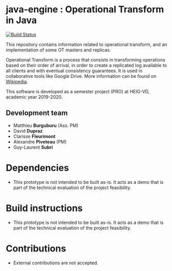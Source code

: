 # java-engine : Operational Transform in Java

[![Build Status](https://travis-ci.com/heig-PRO-b04/java-engine.svg?branch=master)](https://travis-ci.com/heig-PRO-b04/java-engine)

This repository contains information related to operational transform, and an implementation of some OT masters and replicas.

Operational Transform is a process that consists in transforming operations based on their order of arrival, in order to create a replicated log available to all clients and with eventual consistency guarantees. It is used in collaborative tools like Google Drive. More information can be found on [Wikipedia](https://en.wikipedia.org/wiki/Operational_transformation).

This software is developed as a semester project (PRO) at HEIG-VD, academic year 2019-2020.

## Development team

+ Matthieu **Burguburu** (Ass. PM)
+ David **Dupraz**
+ Clarisse **Fleurimont**
+ Alexandre **Piveteau** (PM)
+ Guy-Laurent **Subri**

# Dependencies

+ This prototype is not intended to be built as-is. It acts as a demo that is part of the technical evaluation of the project feasibility.

# Build instructions

+ This prototype is not intended to be built as-is. It acts as a demo that is part of the technical evaluation of the project feasibility.

# Contributions

+ External contributions are not accepted.